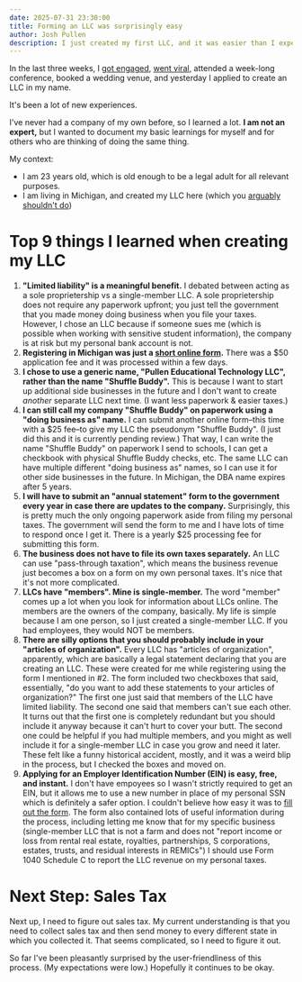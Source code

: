 ```yaml
---
date: 2025-07-31 23:30:00
title: Forming an LLC was surprisingly easy
author: Josh Pullen
description: I just created my first LLC, and it was easier than I expected. Here are 9 things I learned.
---
```


In the last three weeks, I [got engaged](/blog/she-said-yes), [went viral](/blog/oops-im-a-famous-tiktoker-now), attended a week-long conference, booked a wedding venue, and yesterday I applied to create an LLC in my name.

It's been a lot of new experiences.

I've never had a company of my own before, so I learned a lot. **I am not an expert,** but I wanted to document my basic learnings for myself and for others who are thinking of doing the same thing.

My context:

- I am 23 years old, which is old enough to be a legal adult for all relevant purposes.
- I am living in Michigan, and created my LLC here (which you [arguably shouldn't do](https://stripe.com/resources/more/incorporating-in-delaware-vs-other-states-differences-and-key-considerations))

# Top 9 things I learned when creating my LLC

1. **"Limited liability" is a meaningful benefit.** I debated between acting as a sole proprietership vs a single-member LLC. A sole proprietership does not require any paperwork upfront; you just tell the government that you made money doing business when you file your taxes. However, I chose an LLC because if someone sues me (which is possible when working with sensitive student information), the company is at risk but my personal bank account is not.
2. **Registering in Michigan was just a [short online form](https://mibusinessregistry.lara.state.mi.us/).** There was a $50 application fee and it was processed within a few days.
3. **I chose to use a generic name, "Pullen Educational Technology LLC", rather than the name "Shuffle Buddy".** This is because I want to start up additional side businesses in the future and I don't want to create _another_ separate LLC next time. (I want less paperwork & easier taxes.)
4. **I can still call my company "Shuffle Buddy" on paperwork using a "doing business as" name.** I can submit another online form–this time with a $25 fee–to give my LLC the pseudonym "Shuffle Buddy". (I just did this and it is currently pending review.) That way, I can write the name "Shuffle Buddy" on paperwork I send to schools, I can get a checkbook with physical Shuffle Buddy checks, etc. The same LLC can have multiple different "doing business as" names, so I can use it for other side businesses in the future. In Michigan, the DBA name expires after 5 years.
5. **I will have to submit an "annual statement" form to the government every year in case there are updates to the company.** Surprisingly, this is pretty much the only ongoing paperwork aside from filing my personal taxes. The government will send the form to me and I have lots of time to respond once I get it. There is a yearly $25 processing fee for submitting this form.
6. **The business does not have to file its own taxes separately.** An LLC can use "pass-through taxation", which means the business revenue just becomes a box on a form on my own personal taxes. It's nice that it's not more complicated.
7. **LLCs have "members". Mine is single-member.** The word "member" comes up a lot when you look for information about LLCs online. The members are the owners of the company, basically. My life is simple because I am one person, so I just created a single-member LLC. If you had employees, they would NOT be members.
8. **There are silly options that you should probably include in your "articles of organization".** Every LLC has "articles of organization", apparently, which are basically a legal statement declaring that you are creating an LLC. These were created for me while registering using the form I mentioned in #2. The form included two checkboxes that said, essentially, "do you want to add these statements to your articles of organization?" The first one just said that members of the LLC have limited liability. The second one said that members can't sue each other. It turns out that the first one is completely redundant but you should include it anyway because it can't hurt to cover your butt. The second one could be helpful if you had multiple members, and you might as well include it for a single-member LLC in case you grow and need it later. These felt like a funny historical accident, mostly, and it was a weird blip in the process, but I checked the boxes and moved on.
9. **Applying for an Employer Identification Number (EIN) is easy, free, and instant.** I don't have empoyees so I wasn't strictly required to get an EIN, but it allows me to use a new number in place of my personal SSN which is definitely a safer option. I couldn't believe how easy it was to [fill out the form](https://www.irs.gov/businesses/small-businesses-self-employed/get-an-employer-identification-number). The form also contained lots of useful information during the process, including letting me know that for my specific business (single-member LLC that is not a farm and does not "report income or loss from rental real estate, royalties, partnerships, S corporations, estates, trusts, and residual interests in REMICs") I should use Form 1040 Schedule C to report the LLC revenue on my personal taxes.

# Next Step: Sales Tax

Next up, I need to figure out sales tax. My current understanding is that you need to collect sales tax and then send money to every different state in which you collected it. That seems complicated, so I need to figure it out.

So far I've been pleasantly surprised by the user-friendliness of this process. (My expectations were low.) Hopefully it continues to be okay.
